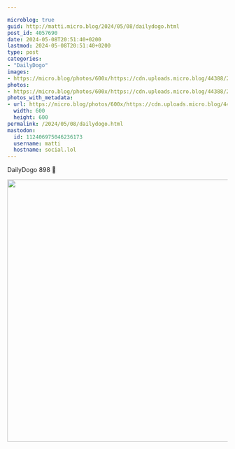 ```yaml
---

microblog: true
guid: http://matti.micro.blog/2024/05/08/dailydogo.html
post_id: 4057690
date: 2024-05-08T20:51:40+0200
lastmod: 2024-05-08T20:51:40+0200
type: post
categories:
- "DailyDogo"
images:
- https://micro.blog/photos/600x/https://cdn.uploads.micro.blog/44388/2024/5eeb7ff85aa94c85bf4c1c6d6e0f6ba4.jpg
photos:
- https://micro.blog/photos/600x/https://cdn.uploads.micro.blog/44388/2024/5eeb7ff85aa94c85bf4c1c6d6e0f6ba4.jpg
photos_with_metadata:
- url: https://micro.blog/photos/600x/https://cdn.uploads.micro.blog/44388/2024/5eeb7ff85aa94c85bf4c1c6d6e0f6ba4.jpg
  width: 600
  height: 600
permalink: /2024/05/08/dailydogo.html
mastodon:
  id: 112406975046236173
  username: matti
  hostname: social.lol
---
```

DailyDogo 898 🐶

<img src="/media/uploads/2024/5eeb7ff85aa94c85bf4c1c6d6e0f6ba4.jpg" width="600" height="600" alt="" />
